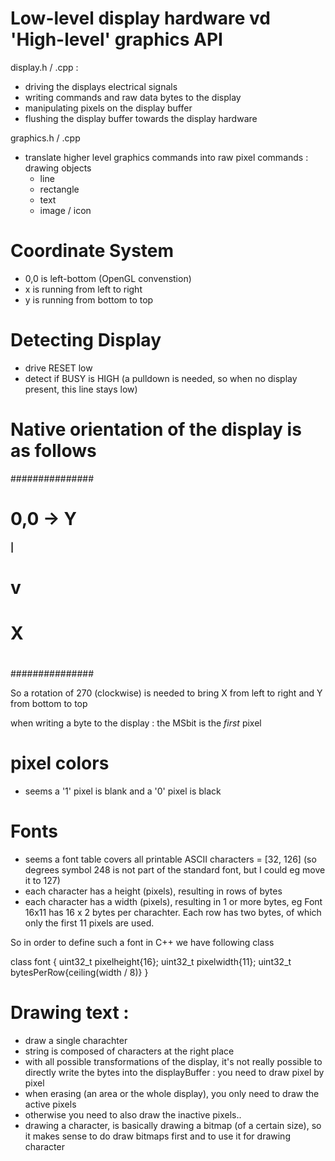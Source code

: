 # Low-level display hardware vd 'High-level' graphics API

display.h / .cpp : 
* driving the displays electrical signals
* writing commands and raw data bytes to the display
* manipulating pixels on the display buffer
* flushing the display buffer towards the display hardware

graphics.h / .cpp
* translate higher level graphics commands into raw pixel commands : drawing objects
    * line
    * rectangle
    * text
    * image / icon


# Coordinate System
* 0,0 is left-bottom (OpenGL convenstion)
* x is running from left to right
* y is running from bottom to top


# Detecting Display
* drive RESET low
* detect if BUSY is HIGH (a pulldown is needed, so when no display present, this line stays low)

# Native orientation of the display is as follows
   ###############
   # 0,0 -> Y    #
#### |           #
#    v           # 
#    X           #
####             #
   #             #
   ###############

So a rotation of 270 (clockwise) is needed to bring X from left to right and Y from bottom to top

when writing a byte to the display : the MSbit is the *first* pixel

# pixel colors
* seems a '1' pixel is blank and a '0' pixel is black

# Fonts
* seems a font table covers all printable ASCII characters = [32, 126] (so degrees symbol 248 is not part of the standard font, but I could eg move it to 127)
* each character has a height (pixels), resulting in rows of bytes
* each character has a width (pixels), resulting in 1 or more bytes, eg Font 16x11 has 16 x 2 bytes per charachter. Each row has two bytes, of which only the first 11 pixels are used.

So in order to define such a font in C++ we have following class

class font {
    uint32_t pixelheight{16};
    uint32_t pixelwidth{11};
    uint32_t bytesPerRow{ceiling(width / 8)}
}

# Drawing text :
* draw a single charachter
* string is composed of characters at the right place
* with all possible transformations of the display, it's not really possible to directly write the bytes into the displayBuffer : you need to draw pixel by pixel
* when erasing (an area or the whole display), you only need to draw the active pixels
* otherwise you need to also draw the inactive pixels..
* drawing a character, is basically drawing a bitmap (of a certain size), so it makes sense to do draw bitmaps first and to use it for drawing character